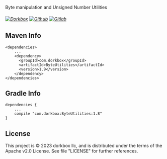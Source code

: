 Byte manipulation and Unsigned Number Utilities

###### [![Dorkbox](https://badge.dorkbox.com/dorkbox.svg "Dorkbox")](https://git.dorkbox.com/dorkbox/ByteUtilities) [![Github](https://badge.dorkbox.com/github.svg "Github")](https://github.com/dorkbox/ByteUtilities) [![Gitlab](https://badge.dorkbox.com/gitlab.svg "Gitlab")](https://gitlab.com/dorkbox/ByteUtilities)


Maven Info
---------
```
<dependencies>
    ...
    <dependency>
      <groupId>com.dorkbox</groupId>
      <artifactId>ByteUtilities</artifactId>
      <version>1.9</version>
    </dependency>
</dependencies>
```

Gradle Info
---------
````
dependencies {
    ...
    compile "com.dorkbox:ByteUtilities:1.8"
}
````


License
---------
This project is © 2023 dorkbox llc, and is distributed under the terms of the Apache v2.0 License. See file "LICENSE" for further 
references.
